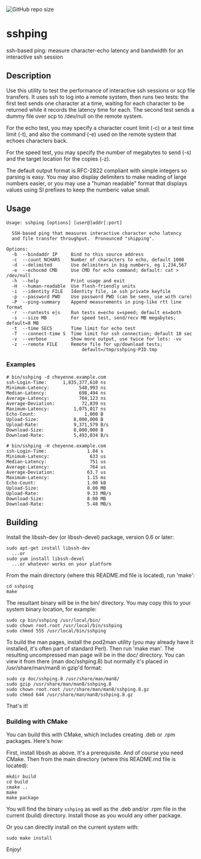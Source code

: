 ![GitHub repo size](https://img.shields.io/github/repo-size/spook/sshping)

# sshping
ssh-based ping: measure character-echo latency and bandwidth for an interactive ssh session

## Description

Use this utility to test the performance of interactive ssh sessions
or scp file transfers.  It uses ssh to log into a remote system, then 
runs two tests: the first test sends one character at a time, waiting
for each character to be returned while it records the latency time
for each.  The second test sends a dummy file over scp to /dev/null
on the remote system.

For the echo test, you may specify a character count limit (-c) or a test
time limit (-t), and also the command (-e) used on the remote system that
echoes characters back.

For the speed test, you may specify the number of megabytes to send (-s)
and the target location for the copies (-z).

The default output format is RFC-2822 compliant with simple integers so
parsing is easy.  You may also display delimiters to make reading of 
large numbers easier, or you may use a "human readable" format that
displays values using SI prefixes to keep the numberic value small.

## Usage
```
Usage: sshping [options] [user@]addr[:port]
 
  SSH-based ping that measures interactive character echo latency
  and file transfer throughput.  Pronounced "shipping".
 
Options:
  -b  --bindaddr IP     Bind to this source address
  -c  --count NCHARS    Number of characters to echo, default 1000
  -d  --delimited       Use delimiters in big numbers, eg 1,234,567
  -e  --echocmd CMD     Use CMD for echo command; default: cat > /dev/null
  -h  --help            Print usage and exit
  -H  --human-readable  Use flesh-friendly units
  -i  --identity FILE   Identity file, ie ssh private keyfile
  -p  --password PWD    Use password PWD (can be seen, use with care)
  -P  --ping-summary    Append measurements in ping-like rtt line format
  -r  --runtests e|s    Run tests e=echo s=speed; default es=both
  -s  --size MB         For speed test, send/recv MB megabytes; default=8 MB
  -t  --time SECS       Time limit for echo test
  -T  --connect-time S  Time limit for ssh connection; default 10 sec
  -v  --verbose         Show more output, use twice for lots: -vv
  -z  --remote FILE     Remote file for up/download tests;
                            default=/tmp/sshping-PID.tmp
```

### Examples

```
# bin/sshping -d cheyenne.example.com
ssh-Login-Time:      1,835,377,610 ns
Minimum-Latency:           548,993 ns
Median-Latency:            698,494 ns
Average-Latency:           704,123 ns
Average-Deviation:          72,839 ns
Maximum-Latency:         1,075,017 ns
Echo-Count:                  1,000 B
Upload-Size:             8,000,000 B
Upload-Rate:             9,371,579 B/s
Download-Size:           8,000,000 B
Download-Rate:           5,493,034 B/s

# bin/sshping -H cheyenne.example.com
ssh-Login-Time:               1.84 s
Minimum-Latency:               633 us
Median-Latency:                751 us
Average-Latency:               764 us
Average-Deviation:            63.7 us
Maximum-Latency:              1.15 ms
Echo-Count:                   1.00 kB
Upload-Size:                  8.00 MB
Upload-Rate:                  9.33 MB/s
Download-Size:                8.00 MB
Download-Rate:                5.48 MB/s
```

## Building

Install the libssh-dev (or libssh-devel) package, version 0.6 or later:

    sudo apt-get install libssh-dev
      ...or
    sudo yum install libssh-devel
      ...or whatever works on your platform

From the main directory (where this README.md file is located), run 'make':

    cd sshping
    make

The resultant binary will be in the bin/ directory.  You may copy this to 
your system binary location, for example:

    sudo cp bin/sshping /usr/local/bin/
    sudo chown root.root /usr/local/bin/sshping
    sudo chmod 555 /usr/local/bin/sshping

To build the man pages, install the pod2man utility (you may already
have it installed, it's often part of standard Perl). Then run 'make man'.
The resulting uncompressed man page will be in the doc/ directory.
You can view it from there (man doc/sshping.8) but normally it's placed
in /usr/share/man/man8 in gzip'd format:

    sudo cp doc/sshping.8 /usr/share/man/man8/
    sudo gzip /usr/share/man/man8/sshping.8
    sudo chown root.root /usr/share/man/man8/sshping.8.gz
    sudo chmod 644 /usr/share/man/man8/sshping.8.gz

That's it!

### Building with CMake

You can build this with CMake, which includes creating .deb 
or .rpm packages.  Here's how:

First, install libssh as above.  It's a prerequisite.
And of course you need CMake.
Then from the main directory (where this README.md file is located):

    mkdir build
    cd build
    cmake ..
    make
    make package

You will find the binary `sshping` as well as the .deb and/or .rpm
file in the current (build) directory.  Install those as you
would any other package.

Or you can directly install on the current system with:

    sudo make install

Enjoy!

